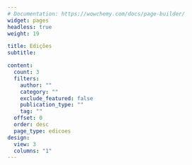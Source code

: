 ```yaml
---
# Documentation: https://wowchemy.com/docs/page-builder/
widget: pages
headless: true
weight: 19

title: Edições
subtitle:

content:
  count: 3
  filters:
    author: ""
    category: ""
    exclude_featured: false
    publication_type: ""
    tag: ""
  offset: 0
  order: desc
  page_type: edicoes
design:
  view: 3
  columns: "1"
---
```

